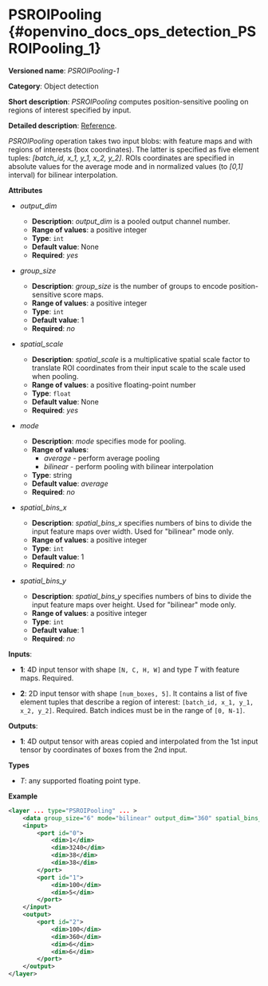 # PSROIPooling {#openvino_docs_ops_detection_PSROIPooling_1}

**Versioned name**: *PSROIPooling-1*

**Category**: Object detection

**Short description**: *PSROIPooling* computes position-sensitive pooling on regions of interest specified by input.

**Detailed description**: [Reference](https://arxiv.org/pdf/1703.06211.pdf).

*PSROIPooling* operation takes two input blobs: with feature maps and with regions of interests (box coordinates). 
The latter is specified as five element tuples: *[batch_id, x_1, y_1, x_2, y_2]*. 
ROIs coordinates are specified in absolute values for the average mode and in normalized values (to *[0,1]* interval) for bilinear interpolation.

**Attributes**

* *output_dim*

  * **Description**: *output_dim* is a pooled output channel number.
  * **Range of values**: a positive integer
  * **Type**: `int`
  * **Default value**: None
  * **Required**: *yes*

* *group_size*

  * **Description**: *group_size* is the number of groups to encode position-sensitive score maps.
  * **Range of values**: a positive integer
  * **Type**: `int`
  * **Default value**: 1
  * **Required**: *no*

* *spatial_scale*

  * **Description**: *spatial_scale* is a multiplicative spatial scale factor to translate ROI coordinates from their input scale to the scale used when pooling.
  * **Range of values**: a positive floating-point number
  * **Type**: `float`
  * **Default value**: None
  * **Required**: *yes*

* *mode*
  * **Description**: *mode* specifies mode for pooling.
  * **Range of values**:
    * *average* - perform average pooling
    * *bilinear* - perform pooling with bilinear interpolation
  * **Type**: string
  * **Default value**: *average*
  * **Required**: *no*

* *spatial_bins_x*
  * **Description**: *spatial_bins_x* specifies numbers of bins to divide the input feature maps over width. Used for "bilinear" mode only.
  * **Range of values**: a positive integer
  * **Type**: `int`
  * **Default value**: 1
  * **Required**: *no*

* *spatial_bins_y*
  * **Description**: *spatial_bins_y* specifies numbers of bins to divide the input feature maps over height.  Used for "bilinear" mode only.
  * **Range of values**: a positive integer
  * **Type**: `int`
  * **Default value**: 1
  * **Required**: *no*

**Inputs**:

*   **1**: 4D input tensor with shape `[N, C, H, W]` and type *T*  with feature maps. Required.

*   **2**: 2D input tensor with shape `[num_boxes, 5]`. It contains a list of five element tuples that describe a region of interest: `[batch_id, x_1, y_1, x_2, y_2]`. Required.
Batch indices must be in the range of `[0, N-1]`.

**Outputs**:

*   **1**: 4D output tensor with areas copied and interpolated from the 1st input tensor by coordinates of boxes from the 2nd input.

**Types**

* *T*: any supported floating point type.

**Example**

```xml
<layer ... type="PSROIPooling" ... >
    <data group_size="6" mode="bilinear" output_dim="360" spatial_bins_x="3" spatial_bins_y="3" spatial_scale="1"/>
    <input>
        <port id="0">
            <dim>1</dim>
            <dim>3240</dim>
            <dim>38</dim>
            <dim>38</dim>
        </port>
        <port id="1">
            <dim>100</dim>
            <dim>5</dim>
        </port>
    </input>
    <output>
        <port id="2">
            <dim>100</dim>
            <dim>360</dim>
            <dim>6</dim>
            <dim>6</dim>
        </port>
    </output>
</layer>
```
